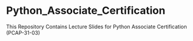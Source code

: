 # Python_Associate_Certification
This Repository Contains Lecture Slides for Python Associate Certification (PCAP-31-03)
